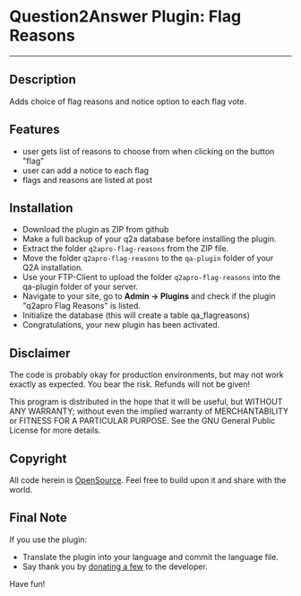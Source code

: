 # Question2Answer Plugin: Flag Reasons #

----------

## Description ##

Adds choice of flag reasons and notice option to each flag vote.


## Features ##

- user gets list of reasons to choose from when clicking on the button "flag"
- user can add a notice to each flag
- flags and reasons are listed at post


## Installation ##

- Download the plugin as ZIP from github
- Make a full backup of your q2a database before installing the plugin.
- Extract the folder ``q2apro-flag-reasons`` from the ZIP file.
- Move the folder ``q2apro-flag-reasons`` to the ``qa-plugin`` folder of your Q2A installation.
- Use your FTP-Client to upload the folder ``q2apro-flag-reasons`` into the qa-plugin folder of your server.
- Navigate to your site, go to **Admin -> Plugins** and check if the plugin "q2apro Flag Reasons" is listed.
- Initialize the database (this will create a table qa_flagreasons)
- Congratulations, your new plugin has been activated.


## Disclaimer ##

The code is probably okay for production environments, but may not work exactly as expected. You bear the risk. Refunds will not be given!

This program is distributed in the hope that it will be useful, but WITHOUT ANY WARRANTY; 
without even the implied warranty of MERCHANTABILITY or FITNESS FOR A PARTICULAR PURPOSE. 
See the GNU General Public License for more details.


## Copyright ##

All code herein is [OpenSource](http://www.gnu.org/licenses/gpl.html). Feel free to build upon it and share with the world.


## Final Note ##

If you use the plugin:

  * Translate the plugin into your language and commit the language file.
  * Say thank you by [donating a few](https://www.paypal.me/q2apro) to the developer.

Have fun!